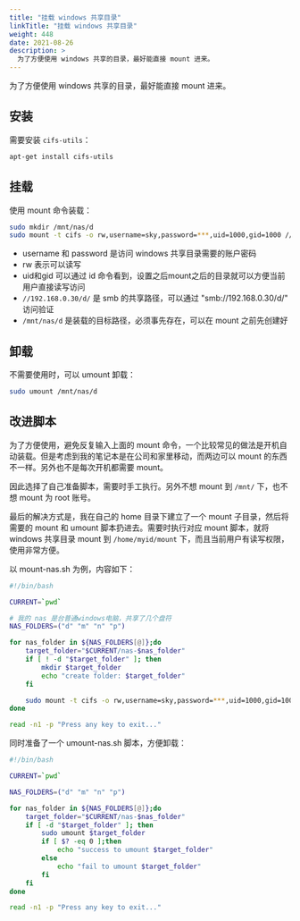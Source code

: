 ```yaml
---
title: "挂载 windows 共享目录"
linkTitle: "挂载 windows 共享目录"
weight: 448
date: 2021-08-26
description: >
  为了方便使用 windows 共享的目录，最好能直接 mount 进来。
---
```



为了方便使用 windows 共享的目录，最好能直接 mount 进来。

## 安装

需要安装 `cifs-utils`：

```bash
apt-get install cifs-utils
```

## 挂载

使用 mount 命令装载：

```bash
sudo mkdir /mnt/nas/d
sudo mount -t cifs -o rw,username=sky,password=***,uid=1000,gid=1000 //192.168.0.30/d/ /mnt/nas/d
```

- username 和 password 是访问 windows 共享目录需要的账户密码
- rw 表示可以读写
- uid和gid 可以通过 id 命令看到，设置之后mount之后的目录就可以方便当前用户直接读写访问
- `//192.168.0.30/d/` 是 smb 的共享路径，可以通过 "smb://192.168.0.30/d/" 访问验证
- `/mnt/nas/d` 是装载的目标路径，必须事先存在，可以在 mount 之前先创建好

## 卸载

不需要使用时，可以 umount 卸载：

```bash
sudo umount /mnt/nas/d
```

## 改进脚本

为了方便使用，避免反复输入上面的 mount 命令，一个比较常见的做法是开机自动装载。但是考虑到我的笔记本是在公司和家里移动，而两边可以 mount 的东西不一样。另外也不是每次开机都需要 mount。

因此选择了自己准备脚本，需要时手工执行。另外不想 mount 到 `/mnt/` 下，也不想 mount 为 root 账号。

最后的解决方式是，我在自己的 home 目录下建立了一个 mount 子目录，然后将需要的 mount 和 umount 脚本扔进去。需要时执行对应 mount 脚本，就将 windows 共享目录 mount 到 `/home/myid/mount` 下，而且当前用户有读写权限，使用非常方便。

以 mount-nas.sh 为例，内容如下：

```bash
#!/bin/bash

CURRENT=`pwd`

# 我的 nas 是台普通windows电脑，共享了几个盘符
NAS_FOLDERS=("d" "m" "n" "p")

for nas_folder in ${NAS_FOLDERS[@]};do
	target_folder="$CURRENT/nas-$nas_folder"
	if [ ! -d "$target_folder" ]; then
		mkdir $target_folder
		echo "create folder: $target_folder"
	fi

	sudo mount -t cifs -o rw,username=sky,password=***,uid=1000,gid=1000 "//192.168.0.30/$nas_folder/" $target_folder
done

read -n1 -p "Press any key to exit..."
```

同时准备了一个 umount-nas.sh 脚本，方便卸载：

```bash
#!/bin/bash

CURRENT=`pwd`

NAS_FOLDERS=("d" "m" "n" "p")

for nas_folder in ${NAS_FOLDERS[@]};do
	target_folder="$CURRENT/nas-$nas_folder"
	if [ -d "$target_folder" ]; then
		sudo umount $target_folder
		if [ $? -eq 0 ];then
			echo "success to umount $target_folder"
		else
			echo "fail to umount $target_folder"
		fi
	fi
done

read -n1 -p "Press any key to exit..."
```